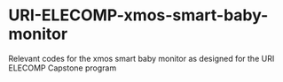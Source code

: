 # URI-ELECOMP-xmos-smart-baby-monitor
Relevant codes for the xmos smart baby monitor as designed for the URI ELECOMP Capstone program
